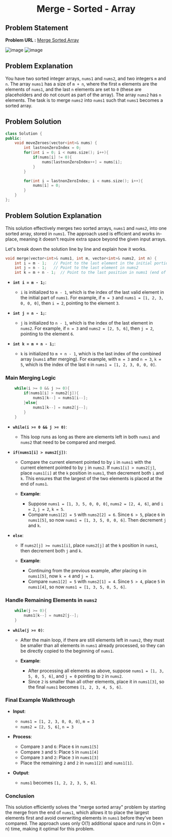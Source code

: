 <h1 align='center'>Merge - Sorted - Array</h1>

## Problem Statement

**Problem URL :** [Merge Sorted Array](https://leetcode.com/problems/merge-sorted-array/)

![image](https://github.com/user-attachments/assets/a67537a7-d24c-40db-a834-7966d0d94ad4)
![image](https://github.com/user-attachments/assets/454c5581-8fa7-4d2b-a1af-7796352f408a)

## Problem Explanation

You have two sorted integer arrays, `nums1` and `nums2`, and two integers `m` and `n`. The array `nums1` has a size of `m + n`, where the first `m` elements are the elements of `nums1`, and the last `n` elements are set to `0` (these are placeholders and do not count as part of the array). The array `nums2` has `n` elements. The task is to merge `nums2` into `nums1` such that `nums1` becomes a sorted array.


## Problem Solution
```cpp
class Solution {
public:
    void moveZeroes(vector<int>& nums) {
        int lastnonZeroIndex = 0;
        for(int i = 0; i < nums.size(); i++){
            if(nums[i] != 0){
                nums[lastnonZeroIndex++] = nums[i];
            }
        }

        for(int i = lastnonZeroIndex; i < nums.size(); i++){
            nums[i] = 0;
        }
    }
};
```

## Problem Solution Explanation
This solution effectively merges two sorted arrays, `nums1` and `nums2`, into one sorted array, stored in `nums1`. The approach used is efficient and works in-place, meaning it doesn't require extra space beyond the given input arrays.

Let's break down the solution line by line and explain how it works.

```cpp
void merge(vector<int>& nums1, int m, vector<int>& nums2, int n) {
    int i = m - 1;   // Point to the last element in the initial portion of nums1
    int j = n - 1;   // Point to the last element in nums2
    int k = m + n - 1;  // Point to the last position in nums1 (end of the array)
```

- **`int i = m - 1;`**:
  - `i` is initialized to `m - 1`, which is the index of the last valid element in the initial part of `nums1`. For example, if `m = 3` and `nums1 = [1, 2, 3, 0, 0, 0]`, then `i = 2`, pointing to the element `3`.
  
- **`int j = n - 1;`**:
  - `j` is initialized to `n - 1`, which is the index of the last element in `nums2`. For example, if `n = 3` and `nums2 = [2, 5, 6]`, then `j = 2`, pointing to the element `6`.

- **`int k = m + n - 1;`**:
  - `k` is initialized to `m + n - 1`, which is the last index of the combined array (`nums1` after merging). For example, with `m = 3` and `n = 3`, `k = 5`, which is the index of the last `0` in `nums1 = [1, 2, 3, 0, 0, 0]`.

### Main Merging Logic

```cpp
    while(i >= 0 && j >= 0){
        if(nums1[i] > nums2[j]){
            nums1[k--] = nums1[i--];
        }else{
            nums1[k--] = nums2[j--];
        }
    }
```

- **`while(i >= 0 && j >= 0)`**:
  - This loop runs as long as there are elements left in both `nums1` and `nums2` that need to be compared and merged.

- **`if(nums1[i] > nums2[j])`**:
  - Compare the current element pointed to by `i` in `nums1` with the current element pointed to by `j` in `nums2`. If `nums1[i] > nums2[j]`, place `nums1[i]` at the `k` position in `nums1`, then decrement both `i` and `k`. This ensures that the largest of the two elements is placed at the end of `nums1`.

  - **Example**:
    - Suppose `nums1 = [1, 3, 5, 0, 0, 0]`, `nums2 = [2, 4, 6]`, and `i = 2`, `j = 2`, `k = 5`.
    - Compare `nums1[2] = 5` with `nums2[2] = 6`. Since `6 > 5`, place `6` in `nums1[5]`, so now `nums1 = [1, 3, 5, 0, 0, 6]`. Then decrement `j` and `k`.

- **`else`**:
  - If `nums2[j] >= nums1[i]`, place `nums2[j]` at the `k` position in `nums1`, then decrement both `j` and `k`.

  - **Example**:
    - Continuing from the previous example, after placing `6` in `nums1[5]`, now `k = 4` and `j = 1`.
    - Compare `nums1[2] = 5` with `nums2[1] = 4`. Since `5 > 4`, place `5` in `nums1[4]`, so now `nums1 = [1, 3, 5, 0, 5, 6]`.

### Handle Remaining Elements in `nums2`

```cpp
    while(j >= 0){
        nums1[k--] = nums2[j--];
    }
```

- **`while(j >= 0)`**:
  - After the main loop, if there are still elements left in `nums2`, they must be smaller than all elements in `nums1` already processed, so they can be directly copied to the beginning of `nums1`.

  - **Example**:
    - After processing all elements as above, suppose `nums1 = [1, 3, 5, 0, 5, 6]`, and `j = 0` pointing to `2` in `nums2`.
    - Since `2` is smaller than all other elements, place it in `nums1[3]`, so the final `nums1` becomes `[1, 2, 3, 4, 5, 6]`.

### Final Example Walkthrough

- **Input**:
  - `nums1 = [1, 2, 3, 0, 0, 0]`, `m = 3`
  - `nums2 = [2, 5, 6]`, `n = 3`

- **Process**:
  - Compare `3` and `6`: Place `6` in `nums1[5]`
  - Compare `3` and `5`: Place `5` in `nums1[4]`
  - Compare `3` and `2`: Place `3` in `nums1[3]`
  - Place the remaining `2` and `2` in `nums1[2]` and `nums1[1]`.

- **Output**:
  - `nums1` becomes `[1, 2, 2, 3, 5, 6]`.

### Conclusion

This solution efficiently solves the "merge sorted array" problem by starting the merge from the end of `nums1`, which allows it to place the largest elements first and avoid overwriting elements in `nums1` before they've been compared. The approach uses only O(1) additional space and runs in O(m + n) time, making it optimal for this problem.
